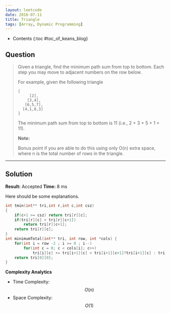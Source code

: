 ```yaml
---
layout: leetcode
date: 2016-07-11
title: Triangle
tags: [Array, Dynamic Programming]
---
```


* Contents
{:toc #toc_of_keans_blog}

## Question

> Given a triangle, find the minimum path sum from top to bottom. Each step you may move to adjacent numbers on the row below.
>
>For example, given the following triangle
>
>     [
>          [2],
>         [3,4],
>        [6,5,7],
>       [4,1,8,3]
>     ]
>     
>The minimum path sum from top to bottom is 11 (i.e., 2 + 3 + 5 + 1 = 11).
>
> **Note:**
>
> Bonus point if you are able to do this using only O(n) extra space, where n is the total number of rows in the triangle.
>

***

## Solution

**Result:** Accepted **Time:** 8 ms

Here should be some explanations.

```c
int tmin(int** tri,int r,int c,int csz)
{
    if(c+1 >= csz) return tri[r][c];
    if(tri[r][c] > tri[r][c+1])
        return tri[r][c+1];
    return tri[r][c];
}
int minimumTotal(int** tri, int row, int *cols) {
    for(int i = row -2 ; i >= 0 ; i--)
        for(int c = 0; c < cols[i]; c++)
            tri[i][c] += tri[i+1][c] < tri[i+1][c+1]?tri[i+1][c] : tri[i+1][c+1];
    return tri[0][0];
}
```

**Complexity Analytics**

- Time Complexity: $$O(n)$$
- Space Complexity: $$O(1)$$
